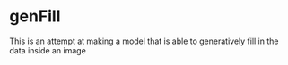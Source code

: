 # genFill
This is an attempt at making a model that is able to generatively fill in the data inside an image
